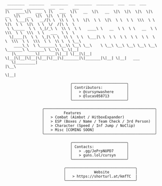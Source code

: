 ```
 ________  _______   ________   ________  ________  ___  ___  ___  ________  ________  ___  __    ___       
|\   ____\|\  ___ \ |\   ___  \|\   __  \|\   __  \|\  \|\  \|\  \|\   __  \|\   __  \|\  \|\  \ |\  \      
\ \  \___|\ \   __/|\ \  \\ \  \ \  \|\  \ \  \|\  \ \  \ \  \\\  \ \  \|\  \ \  \|\  \ \  \/  /|\ \  \     
 \ \_____  \ \  \_|/_\ \  \\ \  \ \   ____\ \   __  \ \  \ \   __  \ \  \\\  \ \  \\\  \ \   ___  \ \  \    
  \|____|\  \ \  \_|\ \ \  \\ \  \ \  \___|\ \  \ \  \ \  \ \  \ \  \ \  \\\  \ \  \\\  \ \  \\ \  \ \__\   
    ____\_\  \ \_______\ \__\\ \__\ \__\    \ \__\ \__\ \__\ \__\ \__\ \_______\ \_______\ \__\\ \__\|__|   
   |\_________\|_______|\|__| \|__|\|__|     \|__|\|__|\|__|\|__|\|__|\|_______|\|_______|\|__| \|__|   ___ 
   \|_________|                                                                                        |\__\
                                                                                                       \|__|
```
                                                                                                            
                                  ╭─────────────────────────╮
                                  │ Contributors:           │
                                  │   > @cursynwashere      │
                                  │   > @lucas058713        │
                                  ╰─────────────────────────╯
                                                                
                     ╭───────────────────────────────────────────────────╮
                     │         Features                                  │
                     │   > Combat (Aimbot / HitboxExpander)              │
                     │   > ESP (Boxes / Name / Team Check / 3rd Person)  │
                     │   > Character (Speed / Inf Jump / NoClip)         │
                     │   > Misc [COMING SOON]                            │
                     ╰───────────────────────────────────────────────────╯

                                  ╭─────────────────────────╮
                                  │ Contacts:               │
                                  │   > .gg/JePrpNUPD7      │
                                  │   > guns.lol/cursyn     │
                                  ╰─────────────────────────╯

                               ╭────────────────────────────────╮
                               │             Website            │
                               │   > https://shorturl.at/kmfTC  |
                               ╰────────────────────────────────╯

